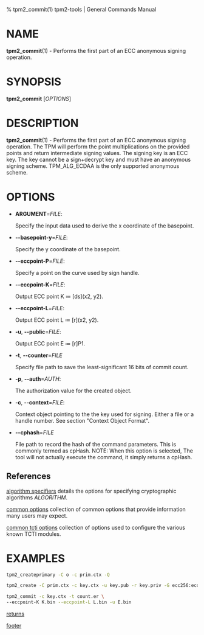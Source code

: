% tpm2_commit(1) tpm2-tools | General Commands Manual

# NAME

**tpm2_commit**(1) - Performs the first part of an ECC anonymous signing
operation.

# SYNOPSIS

**tpm2_commit** [*OPTIONS*]

# DESCRIPTION

**tpm2_commit**(1) - Performs the first part of an ECC anonymous signing
operation. The TPM will perform the point multiplications on the provided points
and return intermediate signing values. The signing key is an ECC key. The key
cannot be a sign+decrypt key and must have an anonymous signing scheme.
TPM_ALG_ECDAA is the only supported anonymous scheme.

# OPTIONS

  * **ARGUMENT**=_FILE_:

    Specify the input data used to derive the x coordinate of the basepoint.

  * **\--basepoint-y**=_FILE_:

    Specify the y coordinate of the basepoint.

  * **\--eccpoint-P**=_FILE_:

    Specify a point on the curve used by sign handle.

  * **\--eccpoint-K**=_FILE_:

    Output ECC point K ≔ \[ds\](x2, y2).

  * **\--eccpoint-L**=_FILE_:

    Output ECC point L ≔ \[r\](x2, y2).

  * **-u**, **\--public**=_FILE_:

    Output ECC point E ≔ [r]P1.

  * **-t**, **\--counter**=_FILE_

    Specify file path to save the least-significant 16 bits of commit count.

  * **-p**, **\--auth**=_AUTH_:

    The authorization value for the created object.

  * **-c**, **\--context**=_FILE_:

    Context object pointing to the the key used for signing. Either a file or a
    handle number. See section "Context Object Format".

  * **\--cphash**=_FILE_

    File path to record the hash of the command parameters. This is commonly
    termed as cpHash. NOTE: When this option is selected, The tool will not
    actually execute the command, it simply returns a cpHash.

## References

[algorithm specifiers](common/alg.md) details the options for specifying
cryptographic algorithms _ALGORITHM_.

[common options](common/options.md) collection of common options that provide
information many users may expect.

[common tcti options](common/tcti.md) collection of options used to configure
the various known TCTI modules.

# EXAMPLES

```bash
tpm2_createprimary -C o -c prim.ctx -Q

tpm2_create -C prim.ctx -c key.ctx -u key.pub -r key.priv -G ecc256:ecdaa

tpm2_commit -c key.ctx -t count.er \
--eccpoint-K K.bin --eccpoint-L L.bin -u E.bin
```

[returns](common/returns.md)

[footer](common/footer.md)
